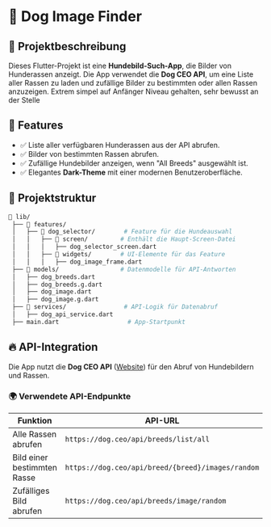 # 🐶 Dog Image Finder

## 📌 Projektbeschreibung
Dieses Flutter-Projekt ist eine **Hundebild-Such-App**, die Bilder von Hunderassen anzeigt. Die App verwendet die **Dog CEO API**, um eine Liste aller Rassen zu laden und zufällige Bilder zu bestimmten oder allen Rassen anzuzeigen. Extrem simpel auf Anfänger Niveau gehalten, sehr bewusst an der Stelle

## 🎯 Features
- ✅ Liste aller verfügbaren Hunderassen aus der API abrufen.  
- ✅ Bilder von bestimmten Rassen abrufen.  
- ✅ Zufällige Hundebilder anzeigen, wenn "All Breeds" ausgewählt ist.  
- ✅ Elegantes **Dark-Theme** mit einer modernen Benutzeroberfläche.  

## 📂 Projektstruktur
```sh
📁 lib/
 ├── 📁 features/
 │   ├── 📁 dog_selector/        # Feature für die Hundeauswahl
 │   │   ├── 📁 screen/         # Enthält die Haupt-Screen-Datei
 │   │   │   ├── dog_selector_screen.dart
 │   │   ├── 📁 widgets/        # UI-Elemente für das Feature
 │   │   │   ├── dog_image_frame.dart
 ├── 📁 models/                 # Datenmodelle für API-Antworten
 │   ├── dog_breeds.dart
 │   ├── dog_breeds.g.dart
 │   ├── dog_image.dart
 │   ├── dog_image.g.dart
 ├── 📁 services/                # API-Logik für Datenabruf
 │   ├── dog_api_service.dart
 ├── main.dart                   # App-Startpunkt
```

## 🔥 API-Integration
Die App nutzt die **Dog CEO API** ([Website](https://dog.ceo/dog-api/)) für den Abruf von Hundebildern und Rassen.

### 🌍 **Verwendete API-Endpunkte**
| Funktion                  | API-URL |
|---------------------------|------------------------------------------|
| Alle Rassen abrufen       | `https://dog.ceo/api/breeds/list/all` |
| Bild einer bestimmten Rasse | `https://dog.ceo/api/breed/{breed}/images/random` |
| Zufälliges Bild abrufen   | `https://dog.ceo/api/breeds/image/random` |




